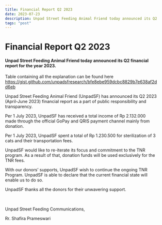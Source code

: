 ```yaml
---
title: Financial Report Q2 2023
date: 2023-07-23
description: Unpad Street Feeding Animal Friend today announced its Q2 financial report for the year 2023 
tags: "post"
---
```


# Financial Report Q2 2023

#### Unpad Street Feeding Animal Friend today announced its Q2 financial report for the year 2023.


Table containing all the explanation can be found here
https://gist.github.com/unpadsfresearch/bfe8ebe959dcbc8829b7e638af2dd6eb

<script src="https://gist.github.com/unpadsfresearch/bfe8ebe959dcbc8829b7e638af2dd6eb.js"></script>

Unpad Street Feeding Animal Friend (UnpadSF) has announced its Q2 2023 (April-June 2023) financial report as a part of public responsibility and transparency.

Per 1 July 2023, UnpadSF has received a total income of Rp 2.132.000 made through the official GoPay and QRIS payment channel mainly from donation.

Per 1 July 2023, UnpadSF spent a total of Rp 1.230.500 for sterilization of 3 cats and their transportation fees.

UnpadSF would like to re-iterate its focus and commitment to the TNR program. As a result of that, donation funds will be used exclusively for the TNR fees.

With our donors’ supports, UnpadSF wish to continue the ongoing TNR Program. UnpadSF is able to declare that the current financial state will enable us to do so.

UnpadSF thanks all the donors for their unwavering support.  
⠀  
⠀

Unpad Street Feeding Communications,

Rr. Shafira Prameswari
